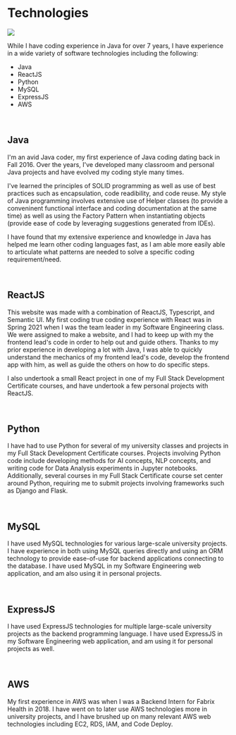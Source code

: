 # Technologies

![](../../resources/info/technologies/image.png)

While I have coding experience in Java for over 7 years, I have experience in a
wide variety of software technologies including the following:

- Java
- ReactJS
- Python
- MySQL
- ExpressJS
- AWS

&nbsp;

## Java

I'm an avid Java coder, my first experience of Java coding dating back in Fall 2016. Over
the years, I've developed many classroom and personal Java projects and have evolved
my coding style many times.

I've learned the principles of SOLID programming as well as use of best practices such
as encapsulation, code readibility, and code reuse. My style of Java programming involves extensive use of Helper classes (to provide a conveninent functional interface and coding documentation at the same time) as well as using the Factory Pattern when instantiating objects (provide ease of code by leveraging suggestions generated from IDEs).

I have found that my extensive experience and knowledge in Java has helped me learn other coding
languages fast, as I am able more easily able to articulate what patterns are needed to solve
a specific coding requirement/need.

&nbsp;

## ReactJS

This website was made with a combination of ReactJS, Typescript, and Semantic UI. My first coding true
coding experience with React was in Spring 2021 when I was the team leader in my Software Engineering
class. We were assigned to make a website, and I had to keep up with my the frontend lead's code in
order to help out and guide others. Thanks to my prior experience in developing a lot with Java,
I was able to quickly understand the mechanics of my frontend lead's code, develop the frontend app with
him, as well as guide the others on how to do specific steps.

I also undertook a small React project in one of my Full Stack Development Certificate courses, and have
undertook a few personal projects with ReactJS.

&nbsp;

## Python

I have had to use Python for several of my university classes and projects in my Full Stack Development
Certificate courses. Projects involving Python code include developing methods for AI concepts, NLP
concepts, and writing code for Data Analysis experiments in Jupyter notebooks. Additionally, several
courses in my Full Stack Certificate course set center around Python, requiring me to submit projects
involving frameworks such as Django and Flask.

&nbsp;

## MySQL

I have used MySQL technologies for various large-scale university projects. I have experience
in both using MySQL queries directly and using an ORM technology to provide ease-of-use for
backend applications connecting to the database. I have used MySQL in my Software Engineering
web application, and am also using it in personal projects.

&nbsp;

## ExpressJS

I have used ExpressJS technologies for multiple large-scale university projects as the backend
programming language. I have used ExpressJS in my Software Engineering web application, and am using it
for personal projects as well.

&nbsp;

## AWS

My first experience in AWS was when I was a Backend Intern for Fabrix Health in 2018. I have went
on to later use AWS technologies more in university projects, and I have brushed up on many relevant
AWS web technologies including EC2, RDS, IAM, and Code Deploy.
